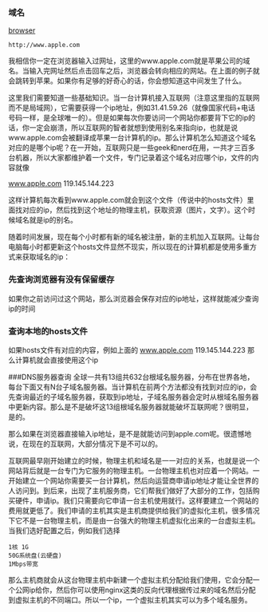 ### 域名

[browser]()

    http://www.apple.com

我相信你一定在浏览器输入过网址，这里的www.apple.com就是苹果公司的域名。当输入完网址然后点击回车之后，浏览器会转向相应的网站。在上面的例子就会跳转到苹果。如果你有足够的好奇心的话，你会想知道这中间发生了什么。

这里我们需要知道一些基础知识。当一台计算机接入互联网（注意这里指的互联网而不是局域网），它需要获得一个ip地址，例如31.41.59.26（就像国家代码+电话号码一样，是全球唯一的）。但是如果每次你要访问一个网站你都要背下它的ip的话，你一定会崩溃，所以互联网的智者就想到使用别名来指向ip，也就是说www.apple.com会被翻译成苹果一台计算机的ip。那么计算机怎么知道这个域名对应的是哪个ip呢？在一开始，互联网只是一些geek和nerd在用，一共才三百多台机器，所以大家都维护着一个文件，专门记录着这个域名对应哪个ip，文件的内容就像

www.apple.com 119.145.144.223

这样计算机每次看到www.apple.com就会到这个文件（传说中的hosts文件）里面找对应的ip，然后找到这个地址的物理主机，获取资源（图片，文字）。这个时候域名就是ip的别名。

随着时间发展，现在每个小时都有新的域名被注册，新的主机加入互联网。让每台电脑每小时都更新这个hosts文件显然不现实，所以现在的计算机都是使用多重方式来获取域名的ip：

### 先查询浏览器有没有保留缓存
如果你之前访问过这个网站，那么浏览器会保存对应的ip地址，这样就能减少查询ip的时间

### 查询本地的hosts文件
如果hosts文件有对应的内容，例如上面的
www.apple.com 119.145.144.223
那么计算机就会直接使用这个ip

###DNS服务器查询
全球一共有13组共632台根域名服务器，分布在世界各地，每台下面又有N台子域名服务器。当计算机在前两个方法都没有找到对应的ip，会先查询最近的子域名服务器，获取到ip地址，子域名服务器会定时从根域名服务器中更新内容。那么是不是破坏这13组根域名服务器就能破坏互联网呢？很明显，是的。

那么如果在浏览器直接输入ip地址，是不是就能访问到apple.com呢。很遗憾地说，在现在的互联网，大部分情况下是不可以的。

互联网最早刚开始建立的时候，物理主机和域名是一一对应的关系，也就是说一个网站背后就是一台专门为它服务的物理主机。一台物理主机也对应着一个网站。一开始建立一个网站你需要买一台计算机，然后向运营商申请ip地址才能让全世界的人访问到。到后来，出现了主机服务商，它们帮我们做好了大部分的工作，包括购买硬件，申请ip。我们只需要向它申请一台主机使用就行。这样要建立一个网站的费用就更低了。我们申请的主机其实是主机商提供给我们的虚拟化主机，很多情况下它不是一台物理主机，而是由一台强大的物理主机虚拟化出来的一台虚拟主机。当我们选好配置之后，例如我们选择

    1核 1G
    50G系统盘(云硬盘)
    1Mbps带宽

那么主机商就会从这台物理主机中新建一个虚拟主机分配给我们使用，它会分配一个公网ip给你，然后你可以使用nginx这类的反向代理根据传过来的域名然后分配到虚拟主机的不同端口。所以一个ip，一个虚拟主机其实可以为多个域名服务。
